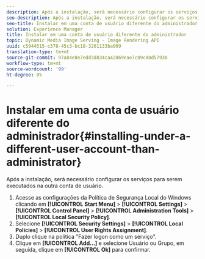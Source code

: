 ```yaml
---
description: Após a instalação, será necessário configurar os serviços para serem executados na outra conta de usuário.
seo-description: Após a instalação, será necessário configurar os serviços para serem executados na outra conta de usuário.
seo-title: Instalar em uma conta de usuário diferente do administrador
solution: Experience Manager
title: Instalar em uma conta de usuário diferente do administrador
topic: Dynamic Media Image Serving - Image Rendering API
uuid: c5944515-c378-45c3-bc18-3261133ba009
translation-type: tm+mt
source-git-commit: 97a84e8e7edd3d834ca42069eae7c09c00d57938
workflow-type: tm+mt
source-wordcount: '99'
ht-degree: 0%

---
```



# Instalar em uma conta de usuário diferente do administrador{#installing-under-a-different-user-account-than-administrator}

Após a instalação, será necessário configurar os serviços para serem executados na outra conta de usuário.

1. Acesse as configurações da Política de Segurança Local do Windows clicando em **[!UICONTROL Start Menu]** > **[!UICONTROL Settings]** > **[!UICONTROL Control Panel]** > **[!UICONTROL Administration Tools]** > **[!UICONTROL Local Security Policy]**.
1. Selecione **[!UICONTROL Security Settings]** > **[!UICONTROL Local Policies]** > **[!UICONTROL User Rights Assignment]**.
1. Duplo clique na política &quot;Fazer logon como um serviço&quot;.
1. Clique em **[!UICONTROL Add…]** e selecione Usuário ou Grupo, em seguida, clique em **[!UICONTROL Ok]** para confirmar.
